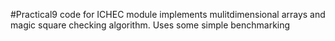 #Practical9 code for ICHEC module
implements mulitdimensional arrays and magic square checking algorithm.
Uses some simple benchmarking

